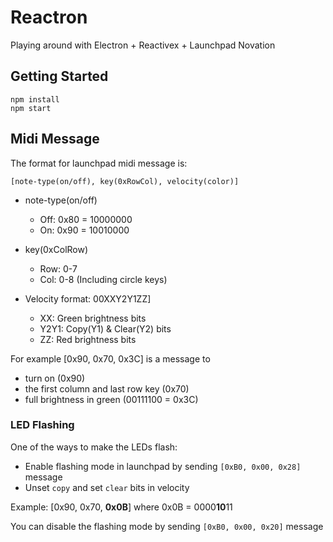 # Reactron 

Playing around with Electron + Reactivex + Launchpad Novation

## Getting Started
``` shel
npm install
npm start
```

## Midi Message
The format for launchpad midi message is:

`[note-type(on/off), key(0xRowCol), velocity(color)]`

- note-type(on/off)
  - Off: 0x80 = 10000000
  - On:  0x90 = 10010000


- key(0xColRow)
  - Row: 0-7
  - Col: 0-8 (Including circle keys)


- Velocity format: 00XXY2Y1ZZ]
  - XX:   Green brightness bits
  - Y2Y1: Copy(Y1) & Clear(Y2) bits
  - ZZ:   Red brightness bits

For example [0x90, 0x70, 0x3C] is a message to
- turn on (0x90)
- the first column and last row key (0x70)
- full brightness in green (00111100 = 0x3C)

### LED Flashing
One of the ways to make the LEDs flash:
- Enable flashing mode in launchpad by sending `[0xB0, 0x00, 0x28]` message
- Unset `copy` and set `clear` bits in velocity

Example: [0x90, 0x70, **0x0B**] where 0x0B = 0000**10**11

You can disable the flashing mode by sending `[0xB0, 0x00, 0x20]` message
